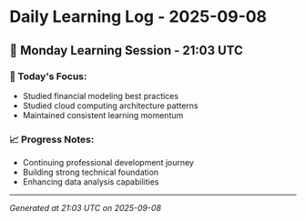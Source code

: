 # Daily Learning Log - 2025-09-08

## 📅 Monday Learning Session - 21:03 UTC

### 🎯 Today's Focus:
- Studied financial modeling best practices
- Studied cloud computing architecture patterns
- Maintained consistent learning momentum

### 📈 Progress Notes:
- Continuing professional development journey
- Building strong technical foundation
- Enhancing data analysis capabilities

---
*Generated at 21:03 UTC on 2025-09-08*
